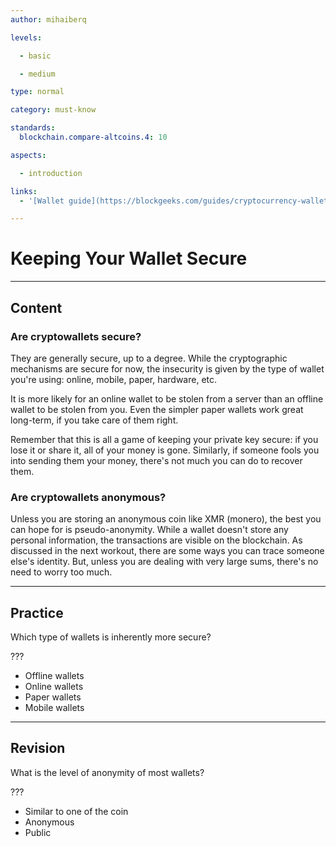 ```yaml
---
author: mihaiberq

levels:

  - basic

  - medium

type: normal

category: must-know

standards:
  blockchain.compare-altcoins.4: 10

aspects:

  - introduction

links:
  - '[Wallet guide](https://blockgeeks.com/guides/cryptocurrency-wallet-guide/){article}'

---
```

# Keeping Your Wallet Secure

---
## Content

### Are cryptowallets secure?
             	
They are generally secure, up to a degree. While the cryptographic mechanisms are secure for now, the insecurity is given by the type of wallet you're using: online, mobile, paper, hardware, etc.
             	
It is more likely for an online wallet to be stolen from a server than an offline wallet to be stolen from you. Even the simpler paper wallets work great long-term, if you take care of them right.
             	
Remember that this is all a game of keeping your private key secure: if you lose it or share it, all of your money is gone. Similarly, if someone fools you into sending them your money, there's not much you can do to recover them.
             	
### Are cryptowallets anonymous?
             	
Unless you are storing an anonymous coin like XMR (monero), the best you can hope for is pseudo-anonymity. While a wallet doesn't store any personal information, the transactions are visible on the blockchain. As discussed in the next workout, there are some ways you can trace someone else's identity. But, unless you are dealing with very large sums, there's no need to worry too much.

---
## Practice

Which type of wallets is inherently more secure?

???

* Offline wallets
* Online wallets
* Paper wallets
* Mobile wallets

---
## Revision

What is the level of anonymity of most wallets?

???

* Similar to one of the coin
* Anonymous
* Public
